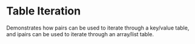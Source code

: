 # Table Iteration

Demonstrates how pairs can be used to iterate through a key/value table, and ipairs
can be used to iterate through an array/list table.
